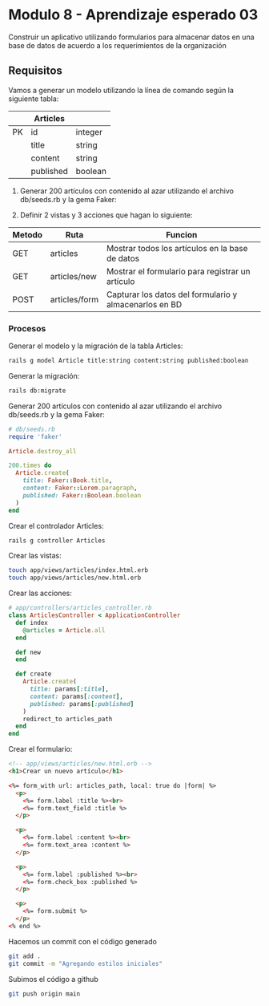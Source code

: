 # Modulo 8 - Aprendizaje esperado 03

Construir un aplicativo utilizando formularios para almacenar datos en una base de datos de acuerdo a los requerimientos de la organización

## Requisitos

Vamos a generar un modelo utilizando la línea de comando según la siguiente tabla:

|     | Articles  |         |
| --- | --------- | ------- |
| PK  | id        | integer |
|     | title     | string  |
|     | content   | string  |
|     | published | boolean |

1. Generar 200 artículos con contenido al azar utilizando el archivo db/seeds.rb y la gema Faker:

2. Definir 2 vistas y 3 acciones que hagan lo siguiente:

| Metodo | Ruta          | Funcion                                                |
| ------ | ------------- | ------------------------------------------------------ |
| GET    | articles      | Mostrar todos los artículos en la base de datos        |
| GET    | articles/new  | Mostrar el formulario para registrar un artículo       |
| POST   | articles/form | Capturar los datos del formulario y almacenarlos en BD |

### Procesos

Generar el modelo y la migración de la tabla Articles:

```bash
rails g model Article title:string content:string published:boolean
```

Generar la migración:

```bash
rails db:migrate
```

Generar 200 artículos con contenido al azar utilizando el archivo db/seeds.rb y la gema Faker:

```ruby
# db/seeds.rb
require 'faker'

Article.destroy_all

200.times do
  Article.create(
    title: Faker::Book.title,
    content: Faker::Lorem.paragraph,
    published: Faker::Boolean.boolean
  )
end
```

Crear el controlador Articles:

```bash
rails g controller Articles
```

Crear las vistas:

```bash
touch app/views/articles/index.html.erb
touch app/views/articles/new.html.erb
```

Crear las acciones:

```ruby
# app/controllers/articles_controller.rb
class ArticlesController < ApplicationController
  def index
    @articles = Article.all
  end

  def new
  end

  def create
    Article.create(
      title: params[:title],
      content: params[:content],
      published: params[:published]
    )
    redirect_to articles_path
  end
end
```

Crear el formulario:

```html
<!-- app/views/articles/new.html.erb -->
<h1>Crear un nuevo artículo</h1>

<%= form_with url: articles_path, local: true do |form| %>
  <p>
    <%= form.label :title %><br>
    <%= form.text_field :title %>
  </p>

  <p>
    <%= form.label :content %><br>
    <%= form.text_area :content %>
  </p>

  <p>
    <%= form.label :published %><br>
    <%= form.check_box :published %>
  </p>

  <p>
    <%= form.submit %>
  </p>
<% end %>
```

Hacemos un commit con el código generado

```bash
git add .
git commit -m "Agregando estilos iniciales"
```

Subimos el código a github

```bash
git push origin main
```
